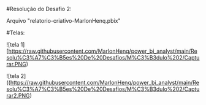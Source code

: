 #Resolução do Desafio 2:

Arquivo "relatorio-criativo-MarlonHenq.pbix"

#Telas:

![tela 1][https://raw.githubusercontent.com/MarlonHenq/power_bi_analyst/main/Resolu%C3%A7%C3%B5es%20De%20Desafios/M%C3%B3dulo%202/Capturar.PNG)

![tela 2]((https://raw.githubusercontent.com/MarlonHenq/power_bi_analyst/main/Resolu%C3%A7%C3%B5es%20De%20Desafios/M%C3%B3dulo%202/Capturar2.PNG)
